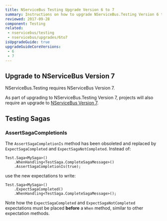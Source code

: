```yaml
---
title: NServiceBus Testing Upgrade Version 6 to 7
summary: Instructions on how to upgrade NServiceBus.Testing Version 6 to 7.
reviewed: 2017-09-28
component: Testing
related:
 - nservicebus/testing
 - nservicebus/upgrades/6to7
isUpgradeGuide: true
upgradeGuideCoreVersions:
 - 6
 - 7
---
```



## Upgrade to NServiceBus Version 7

NServiceBus.Testing requires NServiceBus Version 7.

As part of upgrading to NServiceBus.Testing Version 7, projects will also require an upgrade to [NServiceBus Version 7](/nservicebus/upgrades/6to7/).


## Testing Sagas


### AssertSagaCompletionIs

The `AssertSagaCompletionIs` method has been obsoleted and replaced by `ExpectSagaCompleted` and `ExpectSagaNotCompleted`. Instead of:

    Test.Saga<MySaga>()
        .WhenHandling<TestSaga.CompleteSagaMessage>()
        .AssertSagaCompletionIs(true);

use the new expectations to write:

    Test.Saga<MySaga>()
        .ExpectSagaCompleted()
        .WhenHandling<TestSaga.CompleteSagaMessage>();

Note how the `ExpectSagaCompleted` and `ExpectSagaNotCompleted` expectations must be placed **before** a `When` method, similar to other expectation methods.